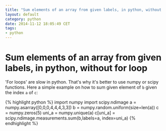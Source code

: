 ```yaml
---
title: "Sum elements of an array from given labels, in python, without for loop"
layout: default
category: python
date: 2014-11-12 18:05:49 CET
tags:
- python
---
```


# Sum elements of an array from given labels, in python, without for loop

'For loops' are slow in python.
That's why it's better to use numpy or scipy functions.
Here a simple example on how to sum given element of `b` given the index `a` of `c`:

{% highlight python %}
import numpy
import scipy.ndimage
a = numpy.asarray([0,0,0,4,4,4,3,3])
b = numpy.random.uniform(size=len(a))
c = numpy.zeros(5)
uni_a = numpy.unique(a)
c[uni_a] = scipy.ndimage.measurements.sum(b,labels=a, index=uni_a)
{% endhighlight %}
